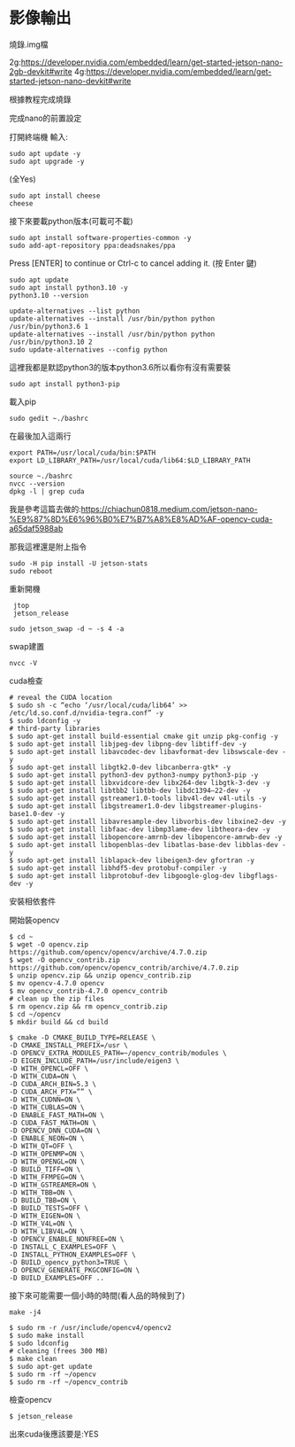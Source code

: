 # 影像輸出
 
 燒錄.img檔
 
2g:https://developer.nvidia.com/embedded/learn/get-started-jetson-nano-2gb-devkit#write
4g:https://developer.nvidia.com/embedded/learn/get-started-jetson-nano-devkit#write

根據教程完成燒錄

完成nano的前置設定

打開終端機
輸入:
```ccs
sudo apt update -y
sudo apt upgrade -y
```
(全Yes)
```ccs
sudo apt install cheese
cheese
```

接下來要載python版本(可載可不載)
```ccs
sudo apt install software-properties-common -y
sudo add-apt-repository ppa:deadsnakes/ppa
```

Press [ENTER] to continue or Ctrl-c to cancel adding it.  (按 Enter 鍵)

```ccs
sudo apt update
sudo apt install python3.10 -y
python3.10 --version
```

```ccs
update-alternatives --list python
update-alternatives --install /usr/bin/python python /usr/bin/python3.6 1
update-alternatives --install /usr/bin/python python /usr/bin/python3.10 2
sudo update-alternatives --config python
```
這裡我都是默認python3的版本python3.6所以看你有沒有需要裝

```ccs
sudo apt install python3-pip
```
載入pip
```ccs
sudo gedit ~./bashrc
```
在最後加入這兩行

```ccs
export PATH=/usr/local/cuda/bin:$PATH
export LD_LIBRARY_PATH=/usr/local/cuda/lib64:$LD_LIBRARY_PATH
```
```ccs
source ~./bashrc
nvcc --version
dpkg -l | grep cuda
```

我是參考這篇去做的:https://chiachun0818.medium.com/jetson-nano-%E9%87%8D%E6%96%B0%E7%B7%A8%E8%AD%AF-opencv-cuda-a65daf5988ab

那我這裡還是附上指令
```ccs
sudo -H pip install -U jetson-stats
sudo reboot
```
重新開機

```ccs
 jtop
 jetson_release
 ```
 
 ```ccs
 sudo jetson_swap -d ~ -s 4 -a
 ```
 swap建置
 
 ```ccs
 nvcc -V 
 ```
 cuda檢查
 
 ```ccs
 # reveal the CUDA location
$ sudo sh -c “echo ‘/usr/local/cuda/lib64’ >> /etc/ld.so.conf.d/nvidia-tegra.conf” -y
$ sudo ldconfig -y
# third-party libraries
$ sudo apt-get install build-essential cmake git unzip pkg-config -y
$ sudo apt-get install libjpeg-dev libpng-dev libtiff-dev -y
$ sudo apt-get install libavcodec-dev libavformat-dev libswscale-dev -y
$ sudo apt-get install libgtk2.0-dev libcanberra-gtk* -y
$ sudo apt-get install python3-dev python3-numpy python3-pip -y
$ sudo apt-get install libxvidcore-dev libx264-dev libgtk-3-dev -y
$ sudo apt-get install libtbb2 libtbb-dev libdc1394–22-dev -y
$ sudo apt-get install gstreamer1.0-tools libv4l-dev v4l-utils -y
$ sudo apt-get install libgstreamer1.0-dev libgstreamer-plugins-base1.0-dev -y
$ sudo apt-get install libavresample-dev libvorbis-dev libxine2-dev -y
$ sudo apt-get install libfaac-dev libmp3lame-dev libtheora-dev -y
$ sudo apt-get install libopencore-amrnb-dev libopencore-amrwb-dev -y
$ sudo apt-get install libopenblas-dev libatlas-base-dev libblas-dev -y
$ sudo apt-get install liblapack-dev libeigen3-dev gfortran -y
$ sudo apt-get install libhdf5-dev protobuf-compiler -y
$ sudo apt-get install libprotobuf-dev libgoogle-glog-dev libgflags-dev -y
```

安裝相依套件

開始裝opencv

```ccs
$ cd ~
$ wget -O opencv.zip https://github.com/opencv/opencv/archive/4.7.0.zip
$ wget -O opencv_contrib.zip https://github.com/opencv/opencv_contrib/archive/4.7.0.zip
$ unzip opencv.zip && unzip opencv_contrib.zip
$ mv opencv-4.7.0 opencv
$ mv opencv_contrib-4.7.0 opencv_contrib
# clean up the zip files
$ rm opencv.zip && rm opencv_contrib.zip
$ cd ~/opencv
$ mkdir build && cd build
```

```ccs
$ cmake -D CMAKE_BUILD_TYPE=RELEASE \
-D CMAKE_INSTALL_PREFIX=/usr \
-D OPENCV_EXTRA_MODULES_PATH=~/opencv_contrib/modules \
-D EIGEN_INCLUDE_PATH=/usr/include/eigen3 \
-D WITH_OPENCL=OFF \
-D WITH_CUDA=ON \
-D CUDA_ARCH_BIN=5.3 \
-D CUDA_ARCH_PTX=”” \
-D WITH_CUDNN=ON \
-D WITH_CUBLAS=ON \
-D ENABLE_FAST_MATH=ON \
-D CUDA_FAST_MATH=ON \
-D OPENCV_DNN_CUDA=ON \
-D ENABLE_NEON=ON \
-D WITH_QT=OFF \
-D WITH_OPENMP=ON \
-D WITH_OPENGL=ON \
-D BUILD_TIFF=ON \
-D WITH_FFMPEG=ON \
-D WITH_GSTREAMER=ON \
-D WITH_TBB=ON \
-D BUILD_TBB=ON \
-D BUILD_TESTS=OFF \
-D WITH_EIGEN=ON \
-D WITH_V4L=ON \
-D WITH_LIBV4L=ON \
-D OPENCV_ENABLE_NONFREE=ON \
-D INSTALL_C_EXAMPLES=OFF \
-D INSTALL_PYTHON_EXAMPLES=OFF \
-D BUILD_opencv_python3=TRUE \
-D OPENCV_GENERATE_PKGCONFIG=ON \
-D BUILD_EXAMPLES=OFF ..
```

接下來可能需要一個小時的時間(看人品的時候到了)

```ccs
make -j4
```

```ccs
$ sudo rm -r /usr/include/opencv4/opencv2
$ sudo make install
$ sudo ldconfig
# cleaning (frees 300 MB)
$ make clean
$ sudo apt-get update
$ sudo rm -rf ~/opencv
$ sudo rm -rf ~/opencv_contrib
```

檢查opencv

```ccs
$ jetson_release
```
出來cuda後應該要是:YES


